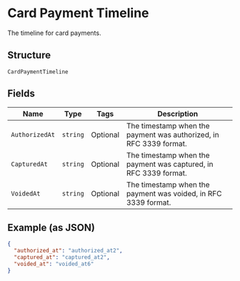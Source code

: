 
# Card Payment Timeline

The timeline for card payments.

## Structure

`CardPaymentTimeline`

## Fields

| Name | Type | Tags | Description |
|  --- | --- | --- | --- |
| `AuthorizedAt` | `string` | Optional | The timestamp when the payment was authorized, in RFC 3339 format. |
| `CapturedAt` | `string` | Optional | The timestamp when the payment was captured, in RFC 3339 format. |
| `VoidedAt` | `string` | Optional | The timestamp when the payment was voided, in RFC 3339 format. |

## Example (as JSON)

```json
{
  "authorized_at": "authorized_at2",
  "captured_at": "captured_at2",
  "voided_at": "voided_at6"
}
```

